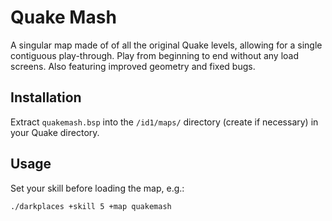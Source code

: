 # Quake Mash

A singular map made of of all the original Quake levels, allowing for a single contiguous play-through. Play from beginning to end without any load screens. Also featuring improved geometry and fixed bugs.

## Installation ##

Extract `quakemash.bsp` into the `/id1/maps/` directory (create if necessary) in your Quake directory.

## Usage ##

Set your skill before loading the map, e.g.:

```
./darkplaces +skill 5 +map quakemash
```

